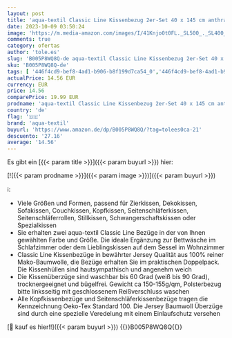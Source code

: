 ```yaml
---
layout: post
title: 'aqua-textil Classic Line Kissenbezug 2er-Set 40 x 145 cm anthrazit grau Baumwolle Seitenschläferkissen Bezug Reißverschluss'
date: 2023-10-09 03:50:24
image: 'https://m.media-amazon.com/images/I/41Knjo0t0FL._SL500_._SL400_.jpg'
comments: true
category: ofertas
author: 'tole.es'
slug: 'B005P8WQ8Q-de aqua-textil Classic Line Kissenbezug 2er-Set 40 x 145 cm...'
sku: 'B005P8WQ8Q-de'
tags: [ '446f4cd9-bef8-4ad1-b906-b8f199d7ca54_0','446f4cd9-bef8-4ad1-b906-b8f199d7ca54_2801','446f4cd9-bef8-4ad1-b906-b8f199d7ca54_3601','446f4cd9-bef8-4ad1-b906-b8f199d7ca54_4701','446f4cd9-bef8-4ad1-b906-b8f199d7ca54_6601','Angebote aus dem Bereich Beleuchtung','Arborist Merchandising Root','Bettlaken & Kissenbezüge','Bettwaren & Bettwäsche','Bis zu 15% reduziert: Produkte von Celinatex und Aqua-Texil','Heimtextilien von aqua-textil und CelinaTex','Hochwertige Heimtextilien von aqua-textil und CelinaTex','Kissenbezüge','Küche, Haushalt & Wohnen','Self Service','Spannbettlaken und Kissenbezüge','Special Features Stores','aqua-textil','🇩🇪', ]
actualPrice: 14.56 EUR
currency: EUR
price: 14.56
comparePrice: 19.99 EUR
prodname: 'aqua-textil Classic Line Kissenbezug 2er-Set 40 x 145 cm anthrazit grau Baumwolle Seitenschläferkissen Bezug Reißverschluss'
country: 'de'
flag: '🇩🇪'
brand: 'aqua-textil'
buyurl: 'https://www.amazon.de/dp/B005P8WQ8Q/?tag=tolees0ca-21'
descuento: '27.16'
average: '14.56'
---
```


Es gibt ein [{{< param title >}}]({{< param buyurl >}}) hier:

[![{{< param prodname >}}]({{< param image >}})]({{< param buyurl >}})

ℹ️:

- Viele Größen und Formen, passend für Zierkissen, Dekokissen, Sofakissen, Couchkissen, Kopfkissen, Seitenschläferkissen, Seitenschläferrollen, Stillkissen, Schwangerschaftskissen oder Spezialkissen
- Sie erhalten zwei aqua-textil Classic Line Bezüge in der von Ihnen gewählten Farbe und Größe. Die ideale Ergänzung zur Bettwäsche im Schlafzimmer oder dem Lieblingskissen auf dem Sessel im Wohnzimmer
- Classic Line Kissenbezüge in bewährter Jersey Qualität aus 100% reiner Mako-Baumwolle, die Bezüge erhalten Sie im praktischen Doppelpack. Die Kissenhüllen sind hautsympathisch und angenehm weich
- Die Kissenüberzüge sind waschbar bis 60 Grad (weiß bis 90 Grad), trocknergeeignet und bügelfrei. Gewicht ca 150-155g/qm, Polsterbezug bitte linksseitig mit geschlossenem Reißverschluss waschen
- Alle Kopfkissenbezüge und Seitenschläferkissenbezüge tragen die Kennzeichnung Oeko-Tex Standard 100. Die Jersey Baumwoll Überzüge sind durch eine spezielle Veredelung mit einem Einlaufschutz versehen

[🛒 kauf es hier!!]({{< param buyurl >}})
{{<world>}}B005P8WQ8Q{{</world>}}
